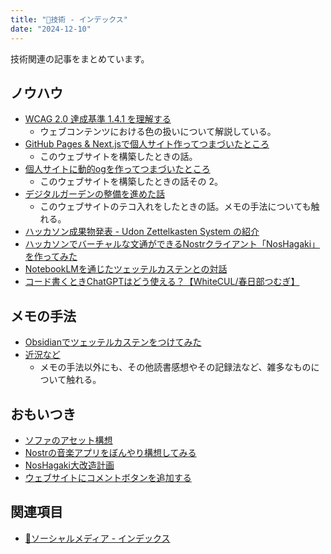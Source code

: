 ```yaml
---
title: "🔧技術 - インデックス"
date: "2024-12-10"
---
```


技術関連の記事をまとめています。

## ノウハウ

- [WCAG 2.0 達成基準 1.4.1 を理解する](20241223-wcag20-visual-audio-contrast-without-color.md)
	- ウェブコンテンツにおける色の扱いについて解説している。
- [GitHub Pages & Next.jsで個人サイト作ってつまづいたところ](230928-create-ssg-1.md)
	- このウェブサイトを構築したときの話。
- [個人サイトに動的ogを作ってつまづいたところ](230929-create-ssg-2.md)
	- このウェブサイトを構築したときの話その 2。
- [デジタルガーデンの整備を進めた話](20241210-digital-gerden.md)
	- このウェブサイトのテコ入れをしたときの話。メモの手法についても触れる。
- [ハッカソン成果物発表 - Udon Zettelkasten System の紹介](240911-udon-zettelkasten-system.md)
- [ハッカソンでバーチャルな文通ができるNostrクライアント「NosHagaki」を作ってみた](240311-nos-hagaki-making.md)
- [NotebookLMを通じたツェッテルカステンとの対話](240824-a-conversation-with-zettelkasten-by-llm.md)
- [コード書くときChatGPTはどう使える？【WhiteCUL/春日部つむぎ】](241020-chatgpt-develop.md)

## メモの手法

- [Obsidianでツェッテルカステンをつけてみた](240601-zettelkasten-obsidian.md)
- [近況など](240325-current-status.md)
	- メモの手法以外にも、その他読書感想やその記録法など、雑多なものについて触れる。

## おもいつき

- [ソファのアセット構想](241031-sofa-asset-concept.md)
- [Nostrの音楽アプリをぼんやり構想してみる](240905-nostr-music-client-memo.md)
- [NosHagaki大改造計画](20241218-nos-hagaki-great-changing-plan.md)
- [ウェブサイトにコメントボタンを追加する](20241227-social-media-comment-button.md)

## 関連項目

- [📱ソーシャルメディア - インデックス](20241209-socialmedia-index.md)